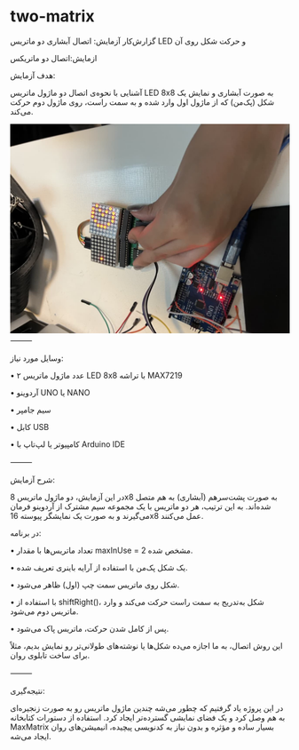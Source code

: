 # two-matrix

گزارش‌کار آزمایش: اتصال آبشاری دو ماتریس LED و حرکت شکل روی آن


ازمایش:اتصال دو ماتریکس

هدف آزمایش:

آشنایی با نحوه‌ی اتصال دو ماژول ماتریس LED 8x8 به صورت آبشاری و نمایش یک شکل (پک‌من) که از ماژول اول وارد شده و به سمت راست، روی ماژول دوم حرکت می‌کند.


![](photo.jpg)
⸻

وسایل مورد نیاز:

 • ۲ عدد ماژول ماتریس LED 8x8 با تراشه MAX7219
 
 • آردوینو UNO یا NANO
 
 • سیم جامپر
 
 • کابل USB
 
 • کامپیوتر یا لپ‌تاپ با Arduino IDE

⸻

شرح آزمایش:

در این آزمایش، دو ماژول ماتریس 8x8 به صورت پشت‌سرهم (آبشاری) به هم متصل شده‌اند. به این ترتیب، هر دو ماتریس با یک مجموعه سیم مشترک از آردوینو فرمان می‌گیرند و به صورت یک نمایشگر پیوسته 16x8 عمل می‌کنند.

در برنامه:

 • تعداد ماتریس‌ها با مقدار maxInUse = 2 مشخص شده.
 
 • یک شکل پک‌من با استفاده از آرایه باینری تعریف شده.
 
 • شکل روی ماتریس سمت چپ (اول) ظاهر می‌شود.
 
 • با استفاده از shiftRight()، شکل به‌تدریج به سمت راست حرکت می‌کند و وارد ماتریس دوم می‌شود.
 
 • پس از کامل شدن حرکت، ماتریس پاک می‌شود.
 

این روش اتصال، به ما اجازه می‌ده شکل‌ها یا نوشته‌های طولانی‌تر رو نمایش بدیم، مثلاً برای ساخت تابلوی روان.

⸻

نتیجه‌گیری:

در این پروژه یاد گرفتیم که چطور می‌شه چندین ماژول ماتریس رو به صورت زنجیره‌ای به هم وصل کرد و یک فضای نمایشی گسترده‌تر ایجاد کرد.
استفاده از دستورات کتابخانه MaxMatrix بسیار ساده و مؤثره و بدون نیاز به کدنویسی پیچیده، انیمیشن‌های روان ایجاد می‌شه.
